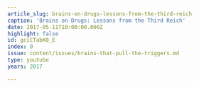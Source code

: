 ```yaml
---
article_slug: brains-on-drugs-lessons-from-the-third-reich
caption: 'Brains on Drugs: Lessons from the Third Reich'
date: 2017-05-11T10:00:00.000Z
highlight: false
id: gciCTabK0_E
index: 0
issue: content/issues/brains-that-pull-the-triggers.md
type: youtube
years: 2017

---
```

